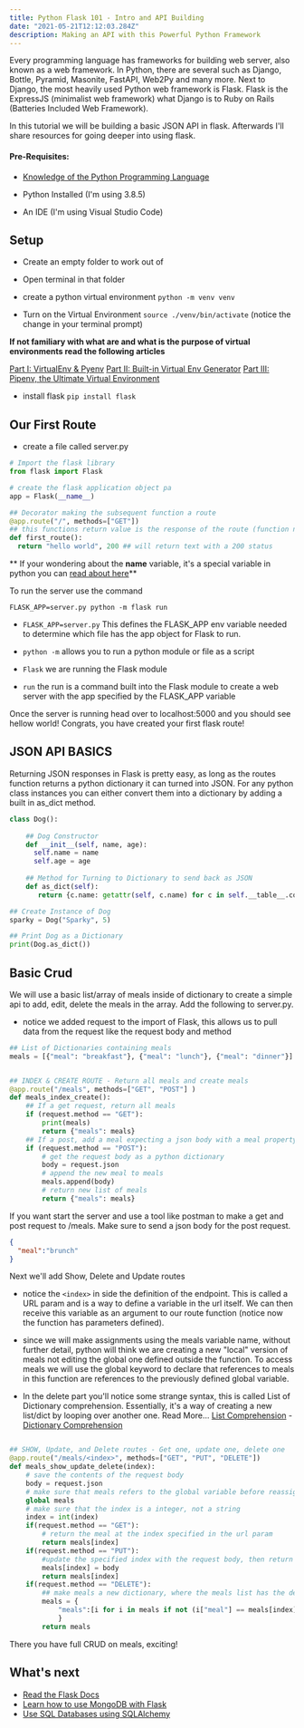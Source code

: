 ```yaml
---
title: Python Flask 101 - Intro and API Building
date: "2021-05-21T12:12:03.284Z"
description: Making an API with this Powerful Python Framework
---
```


Every programming language has frameworks for building web server, also known as a web framework. In Python, there are several such as Django, Bottle, Pyramid, Masonite, FastAPI, Web2Py and many more. Next to Django, the most heavily used Python web framework is Flask. Flask is the ExpressJS (minimalist web framework) what Django is to Ruby on Rails (Batteries Included Web Framework).

In this tutorial we will be building a basic JSON API in flask. Afterwards I'll share resources for going deeper into using flask.

#### Pre-Requisites:

- [Knowledge of the Python Programming Language](https://www.youtube.com/playlist?list=PLY6oTPmKnKbaTvgXqNCRXcKnqbO5j2oQn)

- Python Installed (I'm using 3.8.5)

- An IDE (I'm using Visual Studio Code)

## Setup

- Create an empty folder to work out of

- Open terminal in that folder

- create a python virtual environment `python -m venv venv`

- Turn on the Virtual Environment `source ./venv/bin/activate` (notice the change in your terminal prompt)

**If not familiary with what are and what is the purpose of virtual environments read the following articles**

[Part I: VirtualEnv & Pyenv](https://tuts.alexmercedcoder.com/2021/1/pythonvirtualenv/)
[Part II: Built-in Virtual Env Generator](https://tuts.alexmercedcoder.com/2021/3/rivisitingpyenv/)
[Part III: Pipenv, the Ultimate Virtual Environment](https://tuts.alexmercedcoder.com/2021/4/pipenv/)

- install flask `pip install flask`

## Our First Route

- create a file called server.py

```py
# Import the flask library
from flask import Flask

# create the flask application object pa
app = Flask(__name__)

## Decorator making the subsequent function a route
@app.route("/", methods=["GET"])
## this functions return value is the response of the route (function name doesn't matter)
def first_route():
  return "hello world", 200 ## will return text with a 200 status

```

** If your wondering about the __name__ variable, it's a special variable in python you can [read about here](https://www.geeksforgeeks.org/__name__-special-variable-python/)**

To run the server use the command 

`FLASK_APP=server.py python -m flask run`

- `FLASK_APP=server.py` This defines the FLASK_APP env variable needed to determine which file has the app object for Flask to run.

- `python -m` allows you to run a python module or file as a script

- `Flask` we are running the Flask module

- `run` the run is a command built into the Flask module to create a web server with the app specified by the FLASK_APP variable

Once the server is running head over to localhost:5000 and you should see hellow world! Congrats, you have created your first flask route!

## JSON API BASICS

Returning JSON responses in Flask is pretty easy, as long as the routes function returns a python dictionary it can turned into JSON. For any python class instances you can either convert them into a dictionary by adding a built in as_dict method.

```py
class Dog():
    
    ## Dog Constructor
    def __init__(self, name, age):
      self.name = name
      self.age = age
    
    ## Method for Turning to Dictionary to send back as JSON
    def as_dict(self):
       return {c.name: getattr(self, c.name) for c in self.__table__.columns}

## Create Instance of Dog
sparky = Dog("Sparky", 5)

## Print Dog as a Dictionary
print(Dog.as_dict())
```

## Basic Crud

We will use a basic list/array of meals inside of dictionary to create a simple api to add, edit, delete the meals in the array. Add the following to server.py.

- notice we added request to the import of Flask, this allows us to pull data from the request like the request body and method

```py
## List of Dictionaries containing meals
meals = [{"meal": "breakfast"}, {"meal": "lunch"}, {"meal": "dinner"}]


## INDEX & CREATE ROUTE - Return all meals and create meals
@app.route("/meals", methods=["GET", "POST"] )
def meals_index_create():
    ## If a get request, return all meals
    if (request.method == "GET"):
        print(meals)
        return {"meals": meals}
    ## If a post, add a meal expecting a json body with a meal property
    if (request.method == "POST"):
        # get the request body as a python dictionary
        body = request.json
        # append the new meal to meals
        meals.append(body)
        # return new list of meals
        return {"meals": meals}
```

If you want start the server and use a tool like postman to make a get and post request to /meals. Make sure to send a json body for the post request.

```json
{
  "meal":"brunch"
}
```

Next we'll add Show, Delete and Update routes

- notice the `<index>` in side the definition of the endpoint. This is called a URL param and is a way to define a variable in the url itself. We can then receive this variable as an argument to our route function (notice now the function has parameters defined).

- since we will make assignments using the meals variable name, without further detail, python will think we are creating a new "local" version of meals not editing the global one defined outside the function. To access meals we will use the global keyword to declare that references to meals in this function are references to the previously defined global variable.

- In the delete part you'll notice some strange syntax, this is called List of Dictionary comprehension. Essentially, it's a way of creating a new list/dict by looping over another one. Read More... [List Comprehension](https://www.w3schools.com/python/python_lists_comprehension.asp) - [Dictionary Comprehension](https://www.datacamp.com/community/tutorials/python-dictionary-comprehension)

```py

## SHOW, Update, and Delete routes - Get one, update one, delete one
@app.route("/meals/<index>", methods=["GET", "PUT", "DELETE"])
def meals_show_update_delete(index):
    # save the contents of the request body
    body = request.json
    # make sure that meals refers to the global variable before reassignment
    global meals
    # make sure that the index is a integer, not a string
    index = int(index)
    if(request.method == "GET"):
        # return the meal at the index specified in the url param
        return meals[index]
    if(request.method == "PUT"):
        #update the specified index with the request body, then return it
        meals[index] = body
        return meals[index]
    if(request.method == "DELETE"):
        ## make meals a new dictionary, where the meals list has the desired item removed using the list comprehension feature (creating a list or dict by iterating over another one with an expression)
        meals = {
            "meals":[i for i in meals if not (i["meal"] == meals[index]["meal"])]
            }
        return meals

```

There you have full CRUD on meals, exciting!

## What's next

- [Read the Flask Docs](https://flask.palletsprojects.com/en/2.0.x/)
- [Learn how to use MongoDB with Flask](https://flask.palletsprojects.com/en/2.0.x/patterns/mongoengine/)
- [Use SQL Databases using SQLAlchemy](https://flask.palletsprojects.com/en/2.0.x/patterns/sqlalchemy/)